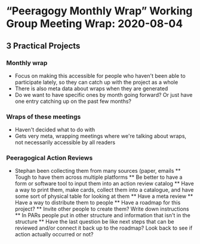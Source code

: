 # “Peeragogy Monthly Wrap” Working Group Meeting Wrap: 2020-08-04

## 3 Practical Projects

### Monthly wrap

* Focus on making this accessible for people who haven't been able to participate lately, so they can catch up with the project as a whole
* There is also meta data about wraps when they are generated
* Do we want to have specific ones by month going forward? Or just have one entry catching up on the past few months?

### Wraps of these meetings

* Haven't decided what to do with 
* Gets very meta, wrapping meetings where we're talking about wraps, not necessarily accessible by all readers

### Peeragogical Action Reviews

* Stephan been collecting them from many sources (paper, emails
** Tough to have them across multiple platforms
** Be better to have a form or software tool to input them into an action review catalog
** Have a way to print them, make cards, collect them into a catalogue, and have some sort of physical table for looking at them
** Have a meta review
** Have a way to distribute them to people
** Have a roadmap for this project? 
** Invite other people to create them? Write down instructions
** In PARs people put in other structure and information that isn't in the structure
** Have the last question be like next steps that can be reviewed and/or connect it back up to the roadmap? Look back to see if action actually occurred or not?
